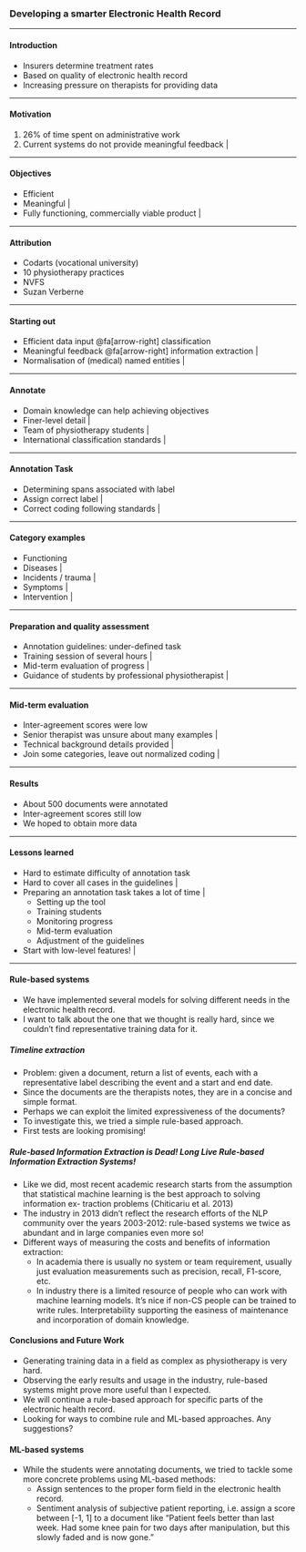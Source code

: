 ### Developing a smarter Electronic Health Record

---

#### Introduction

* Insurers determine treatment rates 
* Based on quality of electronic health record
* Increasing pressure on therapists for providing data

---

#### Motivation

1. 26% of time spent on administrative work
2. Current systems do not provide meaningful feedback |

---

#### Objectives

- Efficient
- Meaningful |
- Fully functioning, commercially viable product |

---

#### Attribution

- Codarts (vocational university)
- 10 physiotherapy practices
- NVFS
- Suzan Verberne

---

#### Starting out 

- Efficient data input @fa[arrow-right] classification
- Meaningful feedback @fa[arrow-right] information extraction |
- Normalisation of (medical) named entities |

---

#### Annotate

- Domain knowledge can help achieving objectives
- Finer-level detail |
- Team of physiotherapy students |
- International classification standards |

---

#### Annotation Task

- Determining spans associated with label 
- Assign correct label |
- Correct coding following standards |

---

#### Category examples

* Functioning
* Diseases |
* Incidents / trauma |
* Symptoms |
* Intervention |

---

#### Preparation and quality assessment

* Annotation guidelines: under-defined task
* Training session of several hours |
* Mid-term evaluation of progress |
* Guidance of students by professional physiotherapist |

---

#### Mid-term evaluation

* Inter-agreement scores were low
* Senior therapist was unsure about many examples |
* Technical background details provided | 
* Join some categories, leave out normalized coding |

---

#### Results

* About 500 documents were annotated
* Inter-agreement scores still low
* We hoped to obtain more data

---

#### Lessons learned

* Hard to estimate difficulty of annotation task
* Hard to cover all cases in the guidelines |
* Preparing an annotation task takes a lot of time |
    * Setting up the tool
    * Training students
    * Monitoring progress
    * Mid-term evaluation
    * Adjustment of the guidelines
* Start with low-level features! |

---

#### Rule-based systems
* We have implemented several models for solving different needs in the electronic health record.
* I want to talk about the one that we thought is really hard, since we couldn’t find representative training data for it.

##### Timeline extraction
* Problem: given a document, return a list of events, each with a representative label describing the event and a start and end date.
* Since the documents are the therapists notes, they are in a concise and simple format.
* Perhaps we can exploit the limited expressiveness of the documents?
* To investigate this, we tried a simple rule-based approach.
* First tests are looking promising!

##### Rule-based Information Extraction is Dead! Long Live Rule-based Information Extraction Systems!
* Like we did, most recent academic research starts from the assumption that statistical machine learning is the best approach to solving information ex- traction problems (Chiticariu et al. 2013)
* The industry in 2013 didn’t reflect the research efforts of the NLP community over the years 2003-2012: rule-based systems we twice as abundant and in large companies even more so!
* Different ways of measuring the costs and benefits of information extraction:
    * In academia there is usually no system or team requirement, usually just evaluation measurements such as precision, recall, F1-score, etc.
    * In industry there is a limited resource of people who can work with machine learning models. It’s nice if non-CS people can be trained to write rules. Interpretability supporting the easiness of maintenance and incorporation of domain knowledge.

#### Conclusions and Future Work
* Generating training data in a field as complex as physiotherapy is very hard.
* Observing the early results and usage in the industry, rule-based systems might prove more useful than I expected.
* We will continue a rule-based approach for specific parts of the electronic health record.
* Looking for ways to combine rule and ML-based approaches. Any suggestions?

#### ML-based systems
* While the students were annotating documents, we tried to tackle some more concrete problems using ML-based methods:
    * Assign sentences to the proper form field in the electronic health record.
    * Sentiment analysis of subjective patient reporting, i.e. assign a score between [-1, 1] to a document like “Patient feels better than last week. Had some knee pain for two days after manipulation, but this slowly faded and is now gone.”
